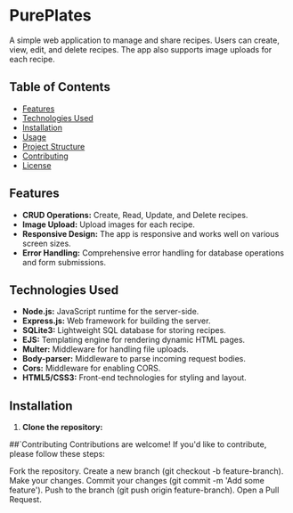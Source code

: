 # PurePlates

A simple web application to manage and share recipes. Users can create, view, edit, and delete recipes. The app also supports image uploads for each recipe.

## Table of Contents
- [Features](#features)
- [Technologies Used](#technologies-used)
- [Installation](#installation)
- [Usage](#usage)
- [Project Structure](#project-structure)
- [Contributing](#contributing)
- [License](#license)

## Features
- **CRUD Operations:** Create, Read, Update, and Delete recipes.
- **Image Upload:** Upload images for each recipe.
- **Responsive Design:** The app is responsive and works well on various screen sizes.
- **Error Handling:** Comprehensive error handling for database operations and form submissions.

## Technologies Used
- **Node.js:** JavaScript runtime for the server-side.
- **Express.js:** Web framework for building the server.
- **SQLite3:** Lightweight SQL database for storing recipes.
- **EJS:** Templating engine for rendering dynamic HTML pages.
- **Multer:** Middleware for handling file uploads.
- **Body-parser:** Middleware to parse incoming request bodies.
- **Cors:** Middleware for enabling CORS.
- **HTML5/CSS3:** Front-end technologies for styling and layout.

## Installation

1. **Clone the repository:**

##`Contributing
Contributions are welcome! If you'd like to contribute, please follow these steps:

Fork the repository.
Create a new branch (git checkout -b feature-branch).
Make your changes.
Commit your changes (git commit -m 'Add some feature').
Push to the branch (git push origin feature-branch).
Open a Pull Request.
